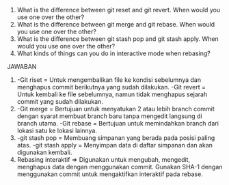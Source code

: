 
1. What is the difference between git reset and git revert. When would you use one over the other?
2. What is the difference between git merge and git rebase. When would you use one over the other?
3. What is the difference between git stash pop and git stash apply. When would you use one over the other?
4. What kinds of things can you do in interactive mode when rebasing?

JAWABAN
1. -Git riset = Untuk mengembalikan file ke kondisi sebelumnya dan menghapus commit berikutnya yang sudah dilakukan. -Git revert = Untuk kembali ke file sebelumnya, namun tidak menghapus sejarah commit yang sudah dilakukan.
2. -Git merge = Bertujuan untuk menyatukan 2 atau lebih branch commit dengan syarat membuat branch baru tanpa mengedit langsung di branch utama. -Git rebase = Bertujuan untuk memindahkan branch dari lokasi satu ke lokasi lainnya.
3. -git stash pop = Membuang simpanan yang berada pada posisi paling atas. -git stash apply = Menyimpan data di daftar simpanan dan akan digunakan kembali.
4. Rebasing interaktif => Digunakan untuk mengubah, mengedit, menghapus data dengan menggunakan commit. Gunakan SHA-1 dengan menggunakan commit untuk mengaktifkan interaktif pada rebase.
